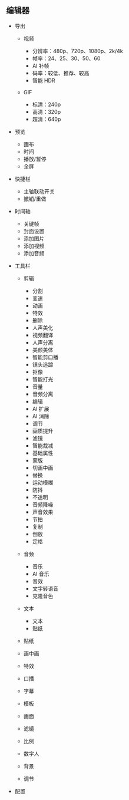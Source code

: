 ## 编辑器

- 导出

  - 视频

    - 分辨率：480p、720p、1080p、2k/4k
    - 帧率：24、25、30、50、60
    - AI 补帧
    - 码率：较低、推荐、较高
    - 智能 HDR
  
  - GIF

    - 标清：240p
    - 高清：320p
    - 超清：640p

- 预览

  - 画布
  - 时间
  - 播放/暂停
  - 全屏

- 快捷栏

  - 主轴联动开关
  - 撤销/重做

- 时间轴

  - 关键帧
  - 封面设置
  - 添加图片
  - 添加视频
  - 添加音频

- 工具栏

  - 剪辑

    - 分割
    - 变速
    - 动画
    - 特效
    - 删除
    - 人声美化
    - 视频翻译
    - 人声分离
    - 美颜美体
    - 智能剪口播
    - 镜头追踪
    - 抠像
    - 智能打光
    - 音量
    - 音频分离
    - 编辑
    - AI 扩展
    - AI 消除
    - 调节
    - 画质提升
    - 滤镜
    - 智能裁减
    - 基础属性
    - 蒙版
    - 切画中画
    - 替换
    - 运动模糊
    - 防抖
    - 不透明
    - 音频降噪
    - 声音效果
    - 节拍
    - 复制
    - 倒放
    - 定格

  - 音频

    - 音乐
    - AI 音乐
    - 音效
    - 文字转语音
    - 克隆音色

  - 文本

    - 文本
    - 贴纸

  - 贴纸
  - 画中画
  - 特效
  - 口播
  - 字幕
  - 模板
  - 画面
  - 滤镜
  - 比例
  - 数字人
  - 背景
  - 调节


- 配置
